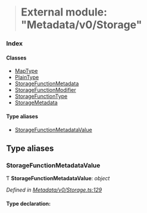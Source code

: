 > # External module: "Metadata/v0/Storage"

### Index

#### Classes

* [MapType](../classes/_metadata_v0_storage_.maptype.md)
* [PlainType](../classes/_metadata_v0_storage_.plaintype.md)
* [StorageFunctionMetadata](../classes/_metadata_v0_storage_.storagefunctionmetadata.md)
* [StorageFunctionModifier](../classes/_metadata_v0_storage_.storagefunctionmodifier.md)
* [StorageFunctionType](../classes/_metadata_v0_storage_.storagefunctiontype.md)
* [StorageMetadata](../classes/_metadata_v0_storage_.storagemetadata.md)

#### Type aliases

* [StorageFunctionMetadataValue](_metadata_v0_storage_.md#storagefunctionmetadatavalue)

## Type aliases

###  StorageFunctionMetadataValue

Ƭ **StorageFunctionMetadataValue**: *object*

*Defined in [Metadata/v0/Storage.ts:129](https://github.com/polkadot-js/api/blob/6e42db3/packages/types/src/Metadata/v0/Storage.ts#L129)*

#### Type declaration: